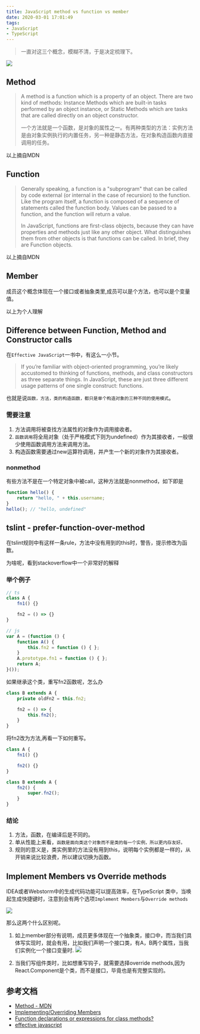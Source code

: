 ```yaml
---
title: JavaScript method vs function vs member
date: 2020-03-01 17:01:49
tags:
- JavaScript
- TypeScript
---
```

> 一直对这三个概念，模糊不清，于是决定梳理下。

![](https://i.imgur.com/IOvJYBA.jpg)

## Method

> A method is a function which is a property of an object. There are two kind of methods: Instance Methods which are built-in tasks performed by an object instance, or Static Methods which are tasks that are called directly on an object constructor.
> 
> 一个方法就是一个函数，是对象的属性之一。有两种类型的方法：实例方法是由对象实例执行的内置任务，另一种是静态方法，在对象构造函数内直接调用的任务。

以上摘自MDN


## Function

> Generally speaking, a function is a "subprogram" that can be called by code external (or internal in the case of recursion) to the function. Like the program itself, a function is composed of a sequence of statements called the function body. Values can be passed to a function, and the function will return a value.
> 
> In JavaScript, functions are first-class objects, because they can have properties and methods just like any other object. What distinguishes them from other objects is that functions can be called. In brief, they are Function objects.

以上摘自MDN

## Member

成员这个概念体现在一个接口或者抽象类里,成员可以是个方法，也可以是个变量值。

以上为个人理解

## Difference between Function, Method and Constructor calls

在`Effective JavaScript`一书中，有这么一小节。
> If you’re familiar with object-oriented programming, you’re likely accustomed to thinking of functions, methods, and class constructors as three separate things. In JavaScript, these are just three different usage patterns of one single construct: functions.

也就是说`函数，方法，类的构造函数，都只是单个构造对象的三种不同的使用模式`。

### 需要注意

1.  方法调用将被查找方法属性的对象作为调用接收者。
2. `函数调用`将全局对象（处于严格模式下则为undefined）作为其接收者，一般很少使用函数调用方法来调用方法。
3. 构造函数需要通过new运算符调用，并产生一个新的对象作为其接收者。

### nonmethod
有些方法不是在一个特定对象中被call，这种方法就是nonmethod，如下即是


```javascript
function hello() {
    return "hello, " + this.username;
}
hello(); // "hello, undefined"
```


## tslint - prefer-function-over-method
在tslint规则中有这样一条rule，方法中没有用到的this时，警告，提示修改为函数。

为啥呢，看到stackoverflow中一个非常好的解释

### 举个例子

```typescript
// ts
class A {
    fn1() {}

    fn2 = () => {}
}

// js
var A = (function () {
    function A() {
        this.fn2 = function () { };
    }
    A.prototype.fn1 = function () { };
    return A;
}());
```

如果继承这个类，重写fn2函数呢，怎么办

```typescript
class B extends A {
    private oldFn2 = this.fn2;

    fn2 = () => {
        this.fn2();
    }
}
```
将fn2改为方法,再看一下如何重写。

```typescript
class A {
    fn1() {}

    fn2() {}
}

class B extends A {
    fn2() {
        super.fn2();
    }
}
```

### 结论
1. 方法，函数，在编译后是不同的。
2. 单从性能上来看，`函数是面向类这个对象而不是类的每一个实例，所以更内存友好。`
3. 规则的意义是，类实例里的方法没有用到this，说明每个实例都是一样的，从开销来说比较浪费，所以建议切换为函数。

## Implement Members vs Override methods

IDEA或者Webstorm中的生成代码功能可以提高效率，在TypeScript 类中，当唤起生成快捷键时，注意到会有两个选项`Implement Members`与`Override methods`

![](https://i.imgur.com/GjO75od.png)

那么这两个什么区别呢。

1. 如上member部分有说明，成员更多体现在一个抽象类，接口中，而当我们具体写实现时，就会有用，比如我们声明一个接口类，有A，B两个属性，当我们实例化一个接口变量时.
	![](https://i.imgur.com/89FT1SJ.png)
	
2. 当我们写组件类时，比如想重写钩子，就需要选择override methods,因为React.Component是个类，而不是接口，毕竟也是有完整实现的。


## 参考文档
- [Method - MDN](https://developer.mozilla.org/zh-CN/docs/Glossary/Method)
- [Implementing/Overriding Members](https://www.jetbrains.com/help/rider/Code_Generation__Implementing_Overriding_Methods.html)
- [Function declarations or expressions for class methods?](https://stackoverflow.com/questions/39048796/function-declarations-or-expressions-for-class-methods)
- [effective javascript](https://learning.oreilly.com/library/view/effective-javascript-68/9780132902281/ch03.html)